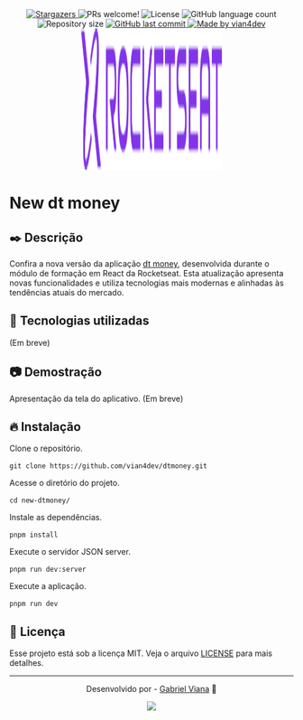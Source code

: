 <div align="center">
  <a href="https://github.com/vian4dev/new-dtmoney/stargazers">
    <img alt="Stargazers" src="https://img.shields.io/github/stars/vian4dev/new-dtmoney?style=social">
  </a>
  
  <img alt="PRs welcome!" src="https://img.shields.io/static/v1?label=PRs&message=welcome&color=7159c1&labelColor=000000" />
  <img alt="License" src="https://img.shields.io/static/v1?label=license&message=MIT&color=7159c1&labelColor=000000">
  <img alt="GitHub language count" src="https://img.shields.io/github/languages/count/vian4dev/new-dtmoney?color=%2304D361">
  <img alt="Repository size" src="https://img.shields.io/github/repo-size/vian4dev/new-dtmoney">
	
  <a href="https://github.com/vian4dev/dtmoney/commits/master">
    <img alt="GitHub last commit" src="https://img.shields.io/github/last-commit/vian4dev/new-dtmoney">
  </a>
  
  <a href="https://www.linkedin.com/in/vianadev/">
    <img alt="Made by vian4dev" src="https://img.shields.io/badge/made%20by-vian4dev-%2304D361">
  </a>
</div>

<div align="center">
  <img src="https://raw.githubusercontent.com/vian4dev/vian4dev/bfae0da7d97ab8f10a008d3fdea6f2e2181fa3ca/.github/rocketseat.svg" width="250" height="250" alt="Rocketseat">
</div>

# New dt money

## ✒️ Descrição
Confira a nova versão da aplicação [dt money](https://github.com/vian4dev/dtmoney), desenvolvida durante o módulo de formação em React da Rocketseat. Esta atualização apresenta novas funcionalidades e utiliza tecnologias mais modernas e alinhadas às tendências atuais do mercado.

## 🚀 Tecnologias utilizadas
(Em breve)

## 📷 Demostração
Apresentação da tela do aplicativo.
(Em breve)

## 🔥 Instalação
Clone o repositório.
~~~
git clone https://github.com/vian4dev/dtmoney.git
~~~
Acesse o diretório do projeto.
~~~
cd new-dtmoney/
~~~
Instale as dependências.
~~~
pnpm install 
~~~
Execute o servidor JSON server.
~~~
pnpm run dev:server
~~~
Execute a aplicação.
~~~
pnpm run dev
~~~

## 📝 Licença
Esse projeto está sob a licença MIT. Veja o arquivo [LICENSE](LICENSE) para mais detalhes.

---
<div align="center"> 
 <p>Desenvolvido por - <a href="https://github.com/vian4dev">Gabriel Viana</a> 🤖</p>
 
 <a href="https://www.linkedin.com/in/vianadev" target="_blank"><img src="https://img.shields.io/badge/-LinkedIn-%230077B5?style=for-the-badge&logo=linkedin&logoColor=white" target="_blank"></a> 
</div>
